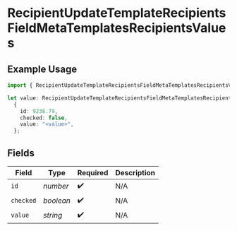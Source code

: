 # RecipientUpdateTemplateRecipientsFieldMetaTemplatesRecipientsValues

## Example Usage

```typescript
import { RecipientUpdateTemplateRecipientsFieldMetaTemplatesRecipientsValues } from "@documenso/sdk-typescript/models/operations";

let value: RecipientUpdateTemplateRecipientsFieldMetaTemplatesRecipientsValues =
  {
    id: 9238.79,
    checked: false,
    value: "<value>",
  };
```

## Fields

| Field              | Type               | Required           | Description        |
| ------------------ | ------------------ | ------------------ | ------------------ |
| `id`               | *number*           | :heavy_check_mark: | N/A                |
| `checked`          | *boolean*          | :heavy_check_mark: | N/A                |
| `value`            | *string*           | :heavy_check_mark: | N/A                |